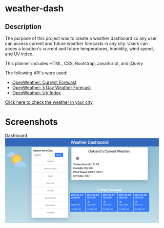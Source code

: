 # weather-dash

## Description
The purpose of this project was to create a weather dashboard so any user can access current and future weather forecasts in any city. Users can acces a location's current and future temperatures, humidity, wind speed, and UV index. 

This planner includes HTML, CSS, Bootstrap, JavaScript, and jQuery 

The following API's were used:
* [OpenWeather: Current Forecast](https://openweathermap.org/current)
* [OpenWeather: 5 Day Weather Forecast](https://openweathermap.org/forecast5)
* [OpenWeather: UV Index](https://openweathermap.org/api/uvi)


[Click here to check the weather in your city](https://maria-lara.github.io/weather-dash/)

# Screenshots
Dashboard ![screenshot of dashboard](https://github.com/maria-lara/weather-dash/blob/main/Screen%20Shot%202021-02-04%20at%2011.17.16%20PM.png)
